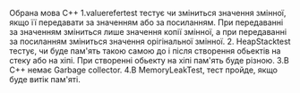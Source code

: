 Обрана мова С++
1.valuerefertest тестує чи зміниться значення змінної, якщо її передавати за значенням або за посиланням. При передаванні за значенням зміниться лише значення копії змінної,
а при передаванні за посиланням зміниться значення орігінальної змінної.
2. HeapStacktest тестує, чи буде пам'ять такою самою до і після створення обьектів на стеку або на хіпі. При створенні обьекту на хіпі пам'ять буде різною.
3.В С++ немає Garbage collector.
4.В MemoryLeakTest, тест пройде, якщо буде витік пам'яті.
